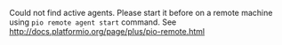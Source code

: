 Could not find active agents. Please start it before on a remote machine using `pio remote agent start` command.
See http://docs.platformio.org/page/plus/pio-remote.html
